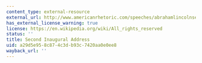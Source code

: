 ```yaml
---
content_type: external-resource
external_url: http://www.americanrhetoric.com/speeches/abrahamlincolnsecondinauguraladdress.htm
has_external_license_warning: true
license: https://en.wikipedia.org/wiki/All_rights_reserved
status: ''
title: Second Inaugural Address
uid: a29d5e95-8c87-4c3d-b93c-7420aa0e0ee8
wayback_url: ''
---
```

